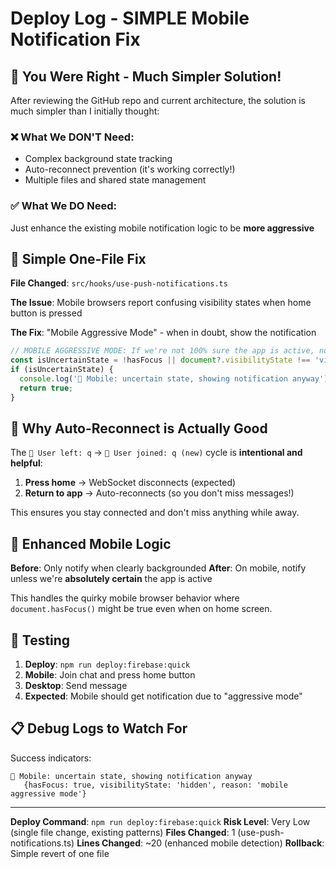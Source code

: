 # Deploy Log - SIMPLE Mobile Notification Fix

## 🎯 **You Were Right - Much Simpler Solution!**

After reviewing the GitHub repo and current architecture, the solution is much simpler than I initially thought:

### ❌ **What We DON'T Need**:
- Complex background state tracking
- Auto-reconnect prevention (it's working correctly!)
- Multiple files and shared state management

### ✅ **What We DO Need**:
Just enhance the existing mobile notification logic to be **more aggressive**

## 🔧 **Simple One-File Fix**

**File Changed**: `src/hooks/use-push-notifications.ts`

**The Issue**: Mobile browsers report confusing visibility states when home button is pressed

**The Fix**: "Mobile Aggressive Mode" - when in doubt, show the notification

```typescript
// MOBILE AGGRESSIVE MODE: If we're not 100% sure the app is active, notify anyway
const isUncertainState = !hasFocus || document?.visibilityState !== 'visible';
if (isUncertainState) {
  console.log('📱 Mobile: uncertain state, showing notification anyway');
  return true;
}
```

## 🎯 **Why Auto-Reconnect is Actually Good**

The `👋 User left: q` → `👋 User joined: q (new)` cycle is **intentional and helpful**:

1. **Press home** → WebSocket disconnects (expected)
2. **Return to app** → Auto-reconnects (so you don't miss messages!)

This ensures you stay connected and don't miss anything while away.

## 📱 **Enhanced Mobile Logic**

**Before**: Only notify when clearly backgrounded
**After**: On mobile, notify unless we're **absolutely certain** the app is active

This handles the quirky mobile browser behavior where `document.hasFocus()` might be true even when on home screen.

## 🧪 **Testing**

1. **Deploy**: `npm run deploy:firebase:quick`
2. **Mobile**: Join chat and press home button  
3. **Desktop**: Send message
4. **Expected**: Mobile should get notification due to "aggressive mode"

## 📋 **Debug Logs to Watch For**

Success indicators:
```
📱 Mobile: uncertain state, showing notification anyway
   {hasFocus: true, visibilityState: 'hidden', reason: 'mobile aggressive mode'}
```

---
**Deploy Command**: `npm run deploy:firebase:quick`
**Risk Level**: Very Low (single file change, existing patterns)
**Files Changed**: 1 (use-push-notifications.ts)
**Lines Changed**: ~20 (enhanced mobile detection)
**Rollback**: Simple revert of one file
